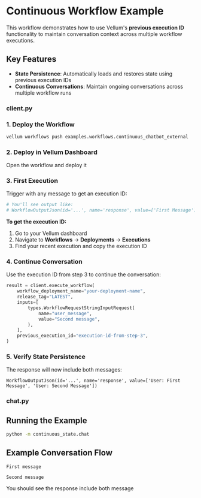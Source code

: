 # Continuous Workflow Example

This workflow demonstrates how to use Vellum's **previous execution ID** functionality to maintain conversation context across multiple workflow executions.

## Key Features

- **State Persistence**: Automatically loads and restores state using previous execution IDs
- **Continuous Conversations**: Maintain ongoing conversations across multiple workflow runs

### client.py

### 1. Deploy the Workflow
```bash
vellum workflows push examples.workflows.continuous_chatbot_external
```

### 2. Deploy in Vellum Dashboard
Open the workflow and deploy it

### 3. First Execution
Trigger with any message to get an execution ID:
```bash
# You'll see output like:
# WorkflowOutputJson(id='...', name='response', value=['First Message'])
```

**To get the execution ID:**
1. Go to your Vellum dashboard
2. Navigate to **Workflows** → **Deployments** → **Executions**
3. Find your recent execution and copy the execution ID

### 4. Continue Conversation
Use the execution ID from step 3 to continue the conversation:
```python
result = client.execute_workflow(
    workflow_deployment_name="your-deployment-name",
    release_tag="LATEST",
    inputs=[
        types.WorkflowRequestStringInputRequest(
            name="user_message",
            value="Second message",
        ),
    ],
    previous_execution_id="execution-id-from-step-3",
)
```

### 5. Verify State Persistence
The response will now include both messages:
```
WorkflowOutputJson(id='...', name='response', value=['User: First Message', 'User: Second Message'])
```

### chat.py
## Running the Example

```bash
python -m continuous_state.chat
```

## Example Conversation Flow

```
First message
```

```
Second message
```

You should see the response include both message
